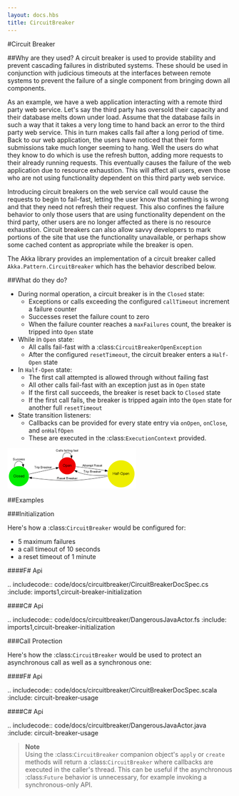 ```yaml
---
layout: docs.hbs
title: CircuitBreaker
---
```

#Circuit Breaker

##Why are they used?
A circuit breaker is used to provide stability and prevent cascading failures
in distributed systems. These should be used in conjunction with judicious
timeouts at the interfaces between remote systems to prevent the failure of a
single component from bringing down all components.

As an example, we have a web application interacting with a remote third party
web service. Let's say the third party has oversold their capacity and their
database melts down under load. Assume that the database fails in such a way
that it takes a very long time to hand back an error to the third party web
service. This in turn makes calls fail after a long period of time. Back to our
web application, the users have noticed that their form submissions take much
longer seeming to hang. Well the users do what they know to do which is use the
refresh button, adding more requests to their already running requests. This
eventually causes the failure of the web application due to resource exhaustion.
This will affect all users, even those who are not using functionality dependent
on this third party web service.

Introducing circuit breakers on the web service call would cause the requests to
begin to fail-fast, letting the user know that something is wrong and that they
need not refresh their request. This also confines the failure behavior to only
those users that are using functionality dependent on the third party, other
users are no longer affected as there is no resource exhaustion. Circuit
breakers can also allow savvy developers to mark portions of the site that use
the functionality unavailable, or perhaps show some cached content as
appropriate while the breaker is open.

The Akka library provides an implementation of a circuit breaker called
`Akka.Pattern.CircuitBreaker` which has the behavior described below.

##What do they do?

* During normal operation, a circuit breaker is in the `Closed` state:
	* Exceptions or calls exceeding the configured `callTimeout` increment a
	  failure counter
	* Successes reset the failure count to zero
	* When the failure counter reaches a `maxFailures` count, the breaker is
	  tripped into `Open` state
* While in `Open` state:
	* All calls fail-fast with a :class:`CircuitBreakerOpenException`
	* After the configured `resetTimeout`, the circuit breaker enters a
	  `Half-Open` state
* In `Half-Open` state:
	* The first call attempted is allowed through without failing fast
	* All other calls fail-fast with an exception just as in `Open` state
	* If the first call succeeds, the breaker is reset back to `Closed` state
	* If the first call fails, the breaker is tripped again into the `Open` state
	  for another full `resetTimeout`
* State transition listeners:
	* Callbacks can be provided for every state entry via `onOpen`, `onClose`,
	  and `onHalfOpen`
	* These are executed in the :class:`ExecutionContext` provided.

![Circuit breaker states](images/circuit-breaker-states.png)

##Examples

###Initialization

Here's how a :class:`CircuitBreaker` would be configured for:
  * 5 maximum failures
  * a call timeout of 10 seconds
  * a reset timeout of 1 minute

####F# Api

.. includecode:: code/docs/circuitbreaker/CircuitBreakerDocSpec.cs
   :include: imports1,circuit-breaker-initialization

####C# Api

.. includecode:: code/docs/circuitbreaker/DangerousJavaActor.fs
   :include: imports1,circuit-breaker-initialization

###Call Protection

Here's how the :class:`CircuitBreaker` would be used to protect an asynchronous
call as well as a synchronous one:

####F# Api

.. includecode:: code/docs/circuitbreaker/CircuitBreakerDocSpec.scala
   :include: circuit-breaker-usage

####C# Api

.. includecode:: code/docs/circuitbreaker/DangerousJavaActor.java
   :include: circuit-breaker-usage

>**Note**<br/>
Using the :class:`CircuitBreaker` companion object's `apply` or `create` methods
will return a :class:`CircuitBreaker` where callbacks are executed in the
caller's thread. This can be useful if the asynchronous :class:`Future` behavior
is unnecessary, for example invoking a synchronous-only API.
